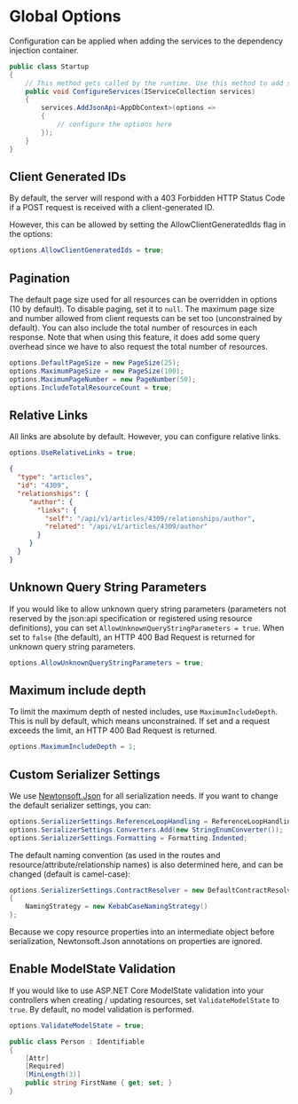 # Global Options

Configuration can be applied when adding the services to the dependency injection container.

```c#
public class Startup
{
    // This method gets called by the runtime. Use this method to add services to the container.
    public void ConfigureServices(IServiceCollection services)
    {
        services.AddJsonApi<AppDbContext>(options =>
        {
            // configure the options here
        });
    }
}
```

## Client Generated IDs

By default, the server will respond with a 403 Forbidden HTTP Status Code if a POST request is received with a client-generated ID.

However, this can be allowed by setting the AllowClientGeneratedIds flag in the options:

```c#
options.AllowClientGeneratedIds = true;
```

## Pagination

The default page size used for all resources can be overridden in options (10 by default). To disable paging, set it to `null`.
The maximum page size and number allowed from client requests can be set too (unconstrained by default).
You can also include the total number of resources in each response. Note that when using this feature, it does add some query overhead since we have to also request the total number of resources.

```c#
options.DefaultPageSize = new PageSize(25);
options.MaximumPageSize = new PageSize(100);
options.MaximumPageNumber = new PageNumber(50);
options.IncludeTotalResourceCount = true;
```

## Relative Links

All links are absolute by default. However, you can configure relative links.

```c#
options.UseRelativeLinks = true;
```

```json
{
  "type": "articles",
  "id": "4309",
  "relationships": {
     "author": {
       "links": {
         "self": "/api/v1/articles/4309/relationships/author",
         "related": "/api/v1/articles/4309/author"
       }
     }
  }
}
```

## Unknown Query String Parameters

If you would like to allow unknown query string parameters (parameters not reserved by the json:api specification or registered using resource definitions), you can set `AllowUnknownQueryStringParameters = true`. When set to `false` (the default), an HTTP 400 Bad Request is returned for unknown query string parameters.

```c#
options.AllowUnknownQueryStringParameters = true;
```

## Maximum include depth

To limit the maximum depth of nested includes, use `MaximumIncludeDepth`. This is null by default, which means unconstrained. If set and a request exceeds the limit, an HTTP 400 Bad Request is returned.

```c#
options.MaximumIncludeDepth = 1;
```

## Custom Serializer Settings

We use [Newtonsoft.Json](https://www.newtonsoft.com/json) for all serialization needs.
If you want to change the default serializer settings, you can:

```c#
options.SerializerSettings.ReferenceLoopHandling = ReferenceLoopHandling.Ignore;
options.SerializerSettings.Converters.Add(new StringEnumConverter());
options.SerializerSettings.Formatting = Formatting.Indented;
```

The default naming convention (as used in the routes and resource/attribute/relationship names) is also determined here, and can be changed (default is camel-case):
```c#
options.SerializerSettings.ContractResolver = new DefaultContractResolver
{
    NamingStrategy = new KebabCaseNamingStrategy()
};
```

Because we copy resource properties into an intermediate object before serialization, Newtonsoft.Json annotations on properties are ignored.


## Enable ModelState Validation

If you would like to use ASP.NET Core ModelState validation into your controllers when creating / updating resources, set `ValidateModelState` to `true`. By default, no model validation is performed.

```c#
options.ValidateModelState = true;
```

```c#
public class Person : Identifiable
{
    [Attr]
    [Required]
    [MinLength(3)]
    public string FirstName { get; set; }
}
```
